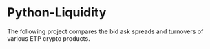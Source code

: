 # Python-Liquidity
The following project compares the bid ask spreads and turnovers of various ETP crypto products. 
